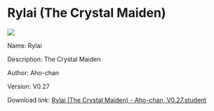 # Rylai (The Crystal Maiden)

<img src = "https://raw.githubusercontent.com/Arbiter1223/Koukou-Gurashi-Custom-Students/master/Students/Files/Rylai%20(The%20Crystal%20Maiden).png">

Name: Rylai

Description: The Crystal Maiden

Author: Aho-chan

Version: V0.27

Download link: <a href="https://raw.githubusercontent.com/Arbiter1223/Koukou-Gurashi-Custom-Students/master/Students/Files/Rylai%20(The%20Crystal%20Maiden)%20-%20Aho-chan%2C%20V0.27.student">Rylai (The Crystal Maiden) - Aho-chan, V0.27.student</a>
